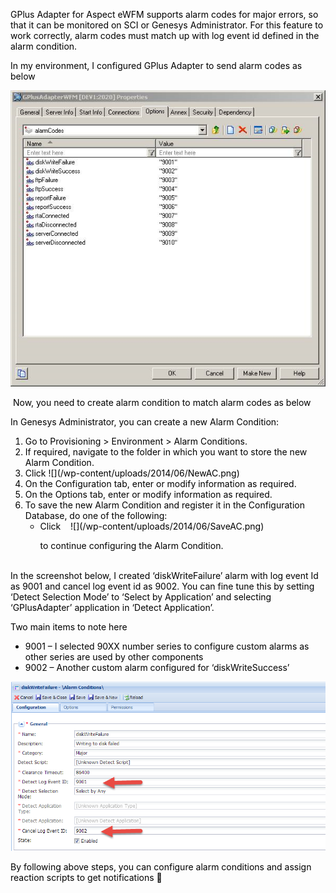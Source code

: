 
<span style="color: #000000;">GPlus Adapter for Aspect eWFM supports alarm codes for major errors, so that it can be monitored on SCI or Genesys Administrator. For this feature to work correctly, alarm codes must match up with log event id defined in the alarm condition.</span>

<div style="color: #000000;">
  In my environment, I configured GPlus Adapter to send alarm codes as below
</div>

<div style="color: #000000;">
</div>

<div style="color: #000000;">
  
  ![](/wp-content/uploads/2014/06/GPlusAdapterOptions.png)
  
</div>

<div style="color: #000000;">
</div>

<div style="color: #000000;">
   Now, you need to create alarm condition to match alarm codes as below
</div>

<div style="color: #000000;">
  <div>
    <p>
      In Genesys Administrator, you can create a new Alarm Condition:
    </p>
    <ol>
      <li>
        Go to Provisioning > Environment > Alarm Conditions.
      </li>
      <li>
        If required, navigate to the folder in which you want to store the new Alarm Condition.
      </li>
      <li>
        Click 
         ![](/wp-content/uploads/2014/06/NewAC.png)
      </li>
      <li>
        On the Configuration tab, enter or modify information as required.
      </li>
      <li>
        On the Options tab, enter or modify information as required.
      </li>
      <li>
        To save the new Alarm Condition and register it in the Configuration Database, do one of the following: <ul>
          <li>
            Click   
             ![](/wp-content/uploads/2014/06/SaveAC.png)
            
 to continue configuring the Alarm Condition.
          </li>
        </ul>
      </li>
    </ol>   
    <div>
      In the screenshot below, I created &#8216;diskWriteFailure&#8217; alarm with log event Id as 9001 and cancel log event id as 9002. You can fine tune this by setting &#8216;Detect Selection Mode&#8217; to &#8216;Select by Application&#8217; and selecting &#8216;GPlusAdapter&#8217; application in &#8216;Detect Application&#8217;.
    </div>
  </div>
  
  <div>
  </div>
  
  <div>
    Two main items to note here
  </div>
  
  <div>
    <ul>
      <li>
        9001 &#8211; I selected 90XX number series to configure custom alarms as other series are used by other components
      </li>
      <li>
        9002 &#8211; Another custom alarm configured for &#8216;diskWriteSuccess&#8217;
      </li>
    </ul>
  </div>
  
  <div>
  
   ![](/wp-content/uploads/2014/06/Alarm-Condition1.png)
  
  </div>
  
  <div>
  </div>
  
  <div>
    By following above steps, you can configure alarm conditions and assign reaction scripts to get notifications 🙂
  </div>
  
  <p>
    &nbsp;
  </p>
</div>
